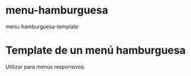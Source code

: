 # menu-hamburguesa
menu-hamburguesa-template


<h1> Template de un menú hamburguesa</h1>
<p>Utilizar para menús responsivos.</p>
